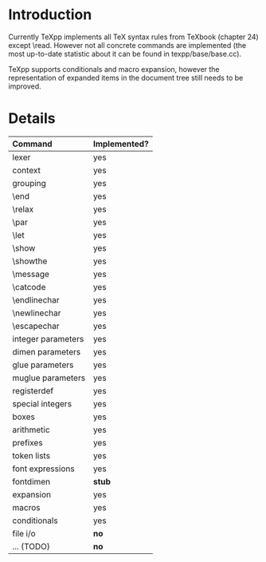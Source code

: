# Introduction #
Currently TeXpp implements all TeX syntax rules from TeXbook (chapter 24) except \read. However not all concrete commands are implemented (the most up-to-date statistic about it can be found in texpp/base/base.cc).

TeXpp supports conditionals and macro expansion, however the representation of expanded items in the document tree still needs to be improved.

# Details #

| **Command**     | **Implemented?** |
|:----------------|:-----------------|
| lexer           | yes              |
| context         | yes              |
| grouping        | yes              |
| \end            | yes              |
| \relax          | yes              |
| \par            | yes              |
| \let            | yes              |
| \show           | yes              |
| \showthe        | yes              |
| \message        | yes              |
| \catcode        | yes              |
| \endlinechar    | yes              |
| \newlinechar    | yes              |
| \escapechar     | yes              |
| integer parameters | yes              |
| dimen parameters | yes              |
| glue parameters | yes              |
| muglue parameters | yes              |
| registerdef     | yes              |
| special integers | yes              |
| boxes           | yes              |
| arithmetic      | yes              |
| prefixes        | yes              |
| token lists     | yes              |
| font expressions | yes              |
| fontdimen       | **stub**         |
| expansion       | yes              |
| macros          | yes              |
| conditionals    | yes              |
| file i/o        | **no**           |
| ... (TODO)      | **no**           |